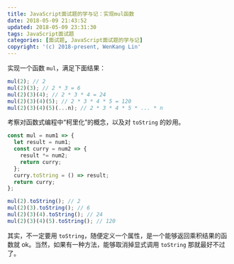 ```yaml
---
title: JavaScript面试题的学与记：实现mul函数
date: 2018-05-09 21:43:52
updated: 2018-05-09 23:31:30
tags: JavaScript面试题
categories: [面试题, JavaScript面试题的学与记]
copyright: '(c) 2018-present, WenKang Lin'
---
```


实现一个函数 `mul`，满足下面结果：

```js
mul(2); // 2
mul(2)(3); // 2 * 3 = 6
mul(2)(3)(4); // 2 * 3 * 4 = 24
mul(2)(3)(4)(5); // 2 * 3 * 4 * 5 = 120
mul(2)(3)(4)(5)(...n); // 2 * 3 * 4 * 5 * ... * n
```

考察对函数式编程中“柯里化”的概念，以及对 `toString` 的妙用。

<!-- more -->

```js
const mul = num1 => {
  let result = num1;
  const curry = num2 => {
    result *= num2;
    return curry;
  };
  curry.toString = () => result;
  return curry;
};

mul(2).toString(); // 2
mul(2)(3).toString(); // 6
mul(2)(3)(4).toString(); // 24
mul(2)(3)(4)(5).toString(); // 120
```

其实，不一定要用 `toString`，随便定义一个属性，是一个能够返回乘积结果的函数就 ok。当然，如果有一种方法，能够取消掉显式调用 `toString` 那就最好不过了。
